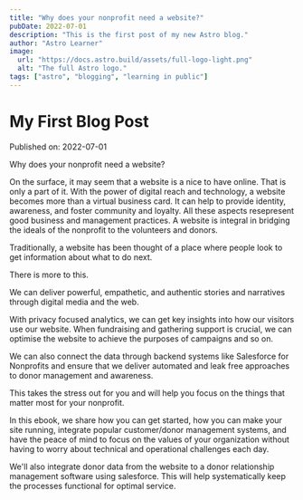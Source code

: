 ```yaml
---
title: "Why does your nonprofit need a website?"
pubDate: 2022-07-01
description: "This is the first post of my new Astro blog."
author: "Astro Learner"
image:
  url: "https://docs.astro.build/assets/full-logo-light.png"
  alt: "The full Astro logo."
tags: ["astro", "blogging", "learning in public"]
---
```


# My First Blog Post

Published on: 2022-07-01

Why does your nonprofit need a website?

On the surface, it may seem that a website is a nice to have online. That is only a part of it. With the power of digital reach and technology, a website becomes more than a virtual business card. It can help to provide identity, awareness, and foster community and loyalty. All these aspects resepresent good business and management practices. A website is integral in bridging the ideals of the nonprofit to the volunteers and donors.

Traditionally, a website has been thought of a place where people look to get information about what to do next.

There is more to this.

We can deliver powerful, empathetic, and authentic stories and narratives through digital media and the web.

With privacy focused analytics, we can get key insights into how our visitors use our website. When fundraising and gathering support is crucial, we can optimise the website to achieve the purposes of campaigns and so on.

We can also connect the data through backend systems like Salesforce for Nonprofits and ensure that we deliver automated and leak free approaches to donor management and awareness.

This takes the stress out for you and will help you focus on the things that matter most for your nonprofit.

In this ebook, we share how you can get started, how you can make your site running, integrate popular customer/donor management systems, and have the peace of mind to focus on the values of your organization without having to worry about technical and operational challenges each day.

We'll also integrate donor data from the website to a donor relationship management software using salesforce. This will help systematically keep the processes functional for optimal service.

